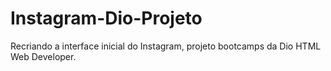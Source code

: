 # Instagram-Dio-Projeto
Recriando a interface inicial do Instagram, projeto bootcamps da Dio HTML Web Developer.
